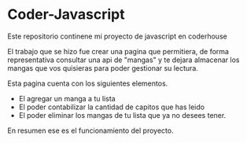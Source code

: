 # Coder-Javascript
Este repositorio continene mi proyecto de javascript en coderhouse 


El trabajo que se hizo fue crear una pagina que permitiera, de forma representativa consultar una api de "mangas" 
y te dejara almacenar los mangas que vos quisieras para poder gestionar su lectura.

Esta pagina cuenta con los siguientes elementos.

- El agregar un manga a tu lista
- El poder contabilizar la cantidad de capitos que has leido 
- El poder eliminar los mangas de tu lista que ya no desees tener. 

En resumen ese es el funcionamiento del proyecto. 

